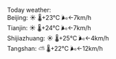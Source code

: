 Today weather:  
Beijing: ☀️   🌡️+23°C 🌬️←7km/h  
Tianjin: ☀️   🌡️+24°C 🌬️←7km/h  
Shijiazhuang: ☀️   🌡️+25°C 🌬️←4km/h  
Tangshan: ⛅️  🌡️+22°C 🌬️←12km/h  
